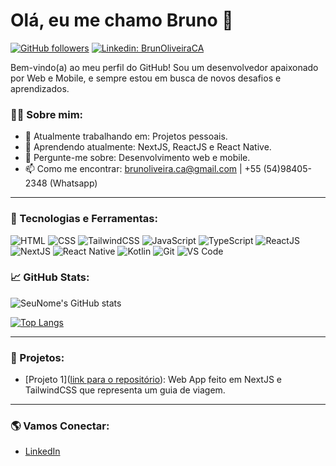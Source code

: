 # Olá, eu me chamo Bruno 👋

[![GitHub followers](https://img.shields.io/github/followers/seuusuario?label=Follow&style=social)](https://github.com/brunoliveiraca)
[![Linkedin: BrunOliveiraCA](https://img.shields.io/badge/-BrunOliveiraCA-blue?style=flat-square&logo=Linkedin&logoColor=white&link=https://www.linkedin.com/in/brunoliveiraca/)](https://www.linkedin.com/in/brunoliveiraca/)

Bem-vindo(a) ao meu perfil do GitHub! Sou um desenvolvedor apaixonado por Web e Mobile, e sempre estou em busca de novos desafios e aprendizados.

### 👨‍💻 Sobre mim:
- 🔭 Atualmente trabalhando em: Projetos pessoais.
- 🌱 Aprendendo atualmente: NextJS, ReactJS e React Native.
- 💬 Pergunte-me sobre: Desenvolvimento web e mobile.
- 📫 Como me encontrar: brunoliveira.ca@gmail.com | +55 (54)98405-2348 (Whatsapp)

---

### 🚀 Tecnologias e Ferramentas:
![HTML](https://img.shields.io/badge/HTML5-E34F26?style=for-the-badge&logo=html5&logoColor=white)
![CSS](https://img.shields.io/badge/CSS3-1572B6?style=for-the-badge&logo=css3&logoColor=white)
![TailwindCSS](https://img.shields.io/badge/Tailwind_CSS-38B2AC?style=for-the-badge&logo=tailwind-css&logoColor=white)
![JavaScript](https://img.shields.io/badge/JavaScript-F7DF1E?style=for-the-badge&logo=javascript&logoColor=black)
![TypeScript](https://img.shields.io/badge/TypeScript-007ACC?style=for-the-badge&logo=typescript&logoColor=white)
![ReactJS](https://img.shields.io/badge/React-20232A?style=for-the-badge&logo=react&logoColor=61DAFB)
![NextJS](https://img.shields.io/badge/Next.js-000000?style=for-the-badge&logo=nextdotjs&logoColor=white)
![React Native](https://img.shields.io/badge/React_Native-20232A?style=for-the-badge&logo=react&logoColor=61DAFB)
![Kotlin](https://img.shields.io/badge/Kotlin-0095D5?style=for-the-badge&logo=kotlin&logoColor=white)
![Git](https://img.shields.io/badge/Git-F05032?style=for-the-badge&logo=git&logoColor=white)
![VS Code](https://img.shields.io/badge/VS_Code-007ACC?style=for-the-badge&logo=visual-studio-code&logoColor=white)


### 📈 GitHub Stats:
![SeuNome's GitHub stats](https://github-readme-stats.vercel.app/api?username=brunoliveiraca&show_icons=true&theme=dark)

[![Top Langs](https://github-readme-stats.vercel.app/api/top-langs/?username=brunoliveiraca&layout=compact)](https://github.com/brunoliveiraca)

---

### 📂 Projetos:
- [Projeto 1]([link para o repositório](https://github.com/BrunOliveiraCA/travel-app)): Web App feito em NextJS e TailwindCSS que representa um guia de viagem.

---

### 🌎 Vamos Conectar:
- [LinkedIn](https://www.linkedin.com/in/brunoliveiraca/)

